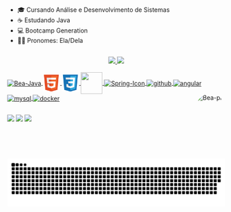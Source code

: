 
* 🎓 Cursando Análise e Desenvolvimento de Sistemas 
* ☕ Estudando Java 
* 💻 Bootcamp Generation 
* 👩🏻 Pronomes: Ela/Dela

##
<div align="center">
  <a href="https://github.com/beamoreli">
  <img height="145em" src="https://github-readme-stats.vercel.app/api?username=beamoreli&show_icons=true&theme=moltack&include_all_commits=true&count_private=true"/>
  <img height="145em" src="https://github-readme-stats.vercel.app/api/top-langs/?username=beamoreli&layout=compact&langs_count=7&theme=moltack"/>
</div>
  
  
 <div style="display: inline_block"><br>
 <img align="center" alt="Bea-Java" height="50" width="50" <img src="https://cdn.jsdelivr.net/gh/devicons/devicon/icons/java/java-original.svg" />
 <img align="center" alt="Bea-HTML" height="40" width="40" src="https://raw.githubusercontent.com/devicons/devicon/master/icons/html5/html5-original.svg"/>
 <img align="center" alt="Bea-CSS" height="40" width="40" src="https://raw.githubusercontent.com/devicons/devicon/master/icons/css3/css3-original.svg"/>
 <img align="center" height="50" width="50" src="https://user-images.githubusercontent.com/7853266/44114706-9c72dd08-9fd1-11e8-8d9d-6d9d651c75ad.png"/>
 <img align="center" alt="Spring-Icon" height="50" width="50" src="https://1.bp.blogspot.com/-trIS3Iz94SE/YIr3iwBC23I/AAAAAAAAtVQ/oieBThHJU3wPJkGOATDSvi6RySwlowM5ACLcBGAsYHQ/s452/spring-logo.png"/>
<img align="center" alt="github" height="50" width="50" src="https://cdn.discordapp.com/attachments/952556720419401791/959219056571985990/pngegg.png" />
<img align="center" alt="angular" height="50" width="50" src="https://cdn.jsdelivr.net/gh/devicons/devicon/icons/angularjs/angularjs-original.svg" />
 <img align="center" alt="mysql" height="50" width="50" src="https://cdn.jsdelivr.net/gh/devicons/devicon/icons/mysql/mysql-original.svg" />
  <img align="center" alt="docker" height="70" width="70" src="https://cdn.jsdelivr.net/gh/devicons/devicon/icons/docker/docker-original.svg" />
          
          
          
          
  
 
 

    
  
  <img align="right" alt="Bea-pic" height="150" style="border-radius:50px;" src="https://i.picasion.com/pic92/146676cea1c33784eed10dbde0c49b37.gif">
</div>

   ##
 
<div> 
 
  <a href="https://instagram.com/beamoreli" target="_blank"><img src="https://img.shields.io/badge/-Instagram-%23E4405F?style=for-the-badge&logo=instagram&logoColor=white" target="_blank"></a>
  <a href = "mailto:beatrizmoreli.01@gmail.com"><img src="https://img.shields.io/badge/-Gmail-%23333?style=for-the-badge&logo=gmail&logoColor=white" target="_blank"></a>
  <a href="https://www.linkedin.com/in/beamoreli" target="_blank"><img src="https://img.shields.io/badge/-LinkedIn-%230077B5?style=for-the-badge&logo=linkedin&logoColor=white" target="_blank"></a> 
 
 
   ![Snake animation](https://github.com/beamoreli/beamoreli/blob/output/github-contribution-grid-snake.svg)
  
